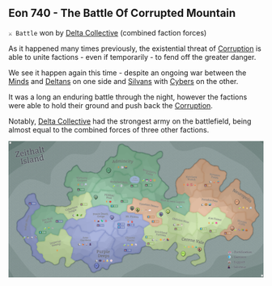 ## Eon 740 - The Battle Of Corrupted Mountain

`⚔️ Battle` won by [Delta Collective](../refs/delta_collective.md) (combined faction forces)

As it happened many times previously, the existential threat of [Corruption](../refs/corruption.md) is able to unite factions - even if temporarily - to fend off the greater danger.

We see it happen again this time - despite an ongoing war between the [Minds](../refs/minds.md) and [Deltans](../refs/deltans) on one side and [Silvans](../refs/silvans.md) with [Cybers](../refs/cybers.md) on the other.

It was a long an enduring battle through the night, however the factions were able to hold their ground and push back the [Corruption](../refs/corruption.md).

Notably, [Delta Collective](../refs/delta_collective.md) had the strongest army on the battlefield, being almost equal to the combined forces of three other factions.

![Battle Map](../timeline/map/eon0740.png)

<!---
type: battle
number: 55
place: mt_pickles
-->

